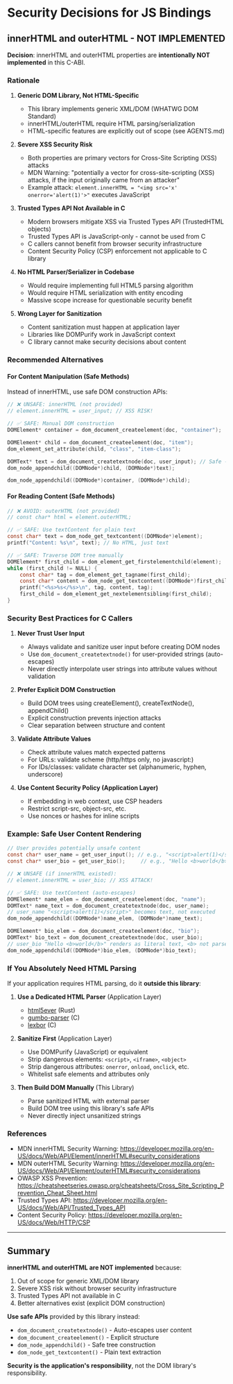 # Security Decisions for JS Bindings

## innerHTML and outerHTML - NOT IMPLEMENTED

**Decision**: innerHTML and outerHTML properties are **intentionally NOT implemented** in this C-ABI.

### Rationale

1. **Generic DOM Library, Not HTML-Specific**
   - This library implements generic XML/DOM (WHATWG DOM Standard)
   - innerHTML/outerHTML require HTML parsing/serialization
   - HTML-specific features are explicitly out of scope (see AGENTS.md)

2. **Severe XSS Security Risk**
   - Both properties are primary vectors for Cross-Site Scripting (XSS) attacks
   - MDN Warning: "potentially a vector for cross-site-scripting (XSS) attacks, if the input originally came from an attacker"
   - Example attack: `element.innerHTML = "<img src='x' onerror='alert(1)'>"` executes JavaScript

3. **Trusted Types API Not Available in C**
   - Modern browsers mitigate XSS via Trusted Types API (TrustedHTML objects)
   - Trusted Types API is JavaScript-only - cannot be used from C
   - C callers cannot benefit from browser security infrastructure
   - Content Security Policy (CSP) enforcement not applicable to C library

4. **No HTML Parser/Serializer in Codebase**
   - Would require implementing full HTML5 parsing algorithm
   - Would require HTML serialization with entity encoding
   - Massive scope increase for questionable security benefit

5. **Wrong Layer for Sanitization**
   - Content sanitization must happen at application layer
   - Libraries like DOMPurify work in JavaScript context
   - C library cannot make security decisions about content

### Recommended Alternatives

#### For Content Manipulation (Safe Methods)

Instead of innerHTML, use safe DOM construction APIs:

```c
// ❌ UNSAFE: innerHTML (not provided)
// element.innerHTML = user_input; // XSS RISK!

// ✅ SAFE: Manual DOM construction
DOMElement* container = dom_document_createelement(doc, "container");

DOMElement* child = dom_document_createelement(doc, "item");
dom_element_set_attribute(child, "class", "item-class");

DOMText* text = dom_document_createtextnode(doc, user_input); // Safe - text only
dom_node_appendchild((DOMNode*)child, (DOMNode*)text);

dom_node_appendchild((DOMNode*)container, (DOMNode*)child);
```

#### For Reading Content (Safe Methods)

```c
// ❌ AVOID: outerHTML (not provided)
// const char* html = element.outerHTML;

// ✅ SAFE: Use textContent for plain text
const char* text = dom_node_get_textcontent((DOMNode*)element);
printf("Content: %s\n", text); // No HTML, just text

// ✅ SAFE: Traverse DOM tree manually
DOMElement* first_child = dom_element_get_firstelementchild(element);
while (first_child != NULL) {
    const char* tag = dom_element_get_tagname(first_child);
    const char* content = dom_node_get_textcontent((DOMNode*)first_child);
    printf("<%s>%s</%s>\n", tag, content, tag);
    first_child = dom_element_get_nextelementsibling(first_child);
}
```

### Security Best Practices for C Callers

1. **Never Trust User Input**
   - Always validate and sanitize user input before creating DOM nodes
   - Use `dom_document_createtextnode()` for user-provided strings (auto-escapes)
   - Never directly interpolate user strings into attribute values without validation

2. **Prefer Explicit DOM Construction**
   - Build DOM trees using createElement(), createTextNode(), appendChild()
   - Explicit construction prevents injection attacks
   - Clear separation between structure and content

3. **Validate Attribute Values**
   - Check attribute values match expected patterns
   - For URLs: validate scheme (http/https only, no javascript:)
   - For IDs/classes: validate character set (alphanumeric, hyphen, underscore)

4. **Use Content Security Policy (Application Layer)**
   - If embedding in web context, use CSP headers
   - Restrict script-src, object-src, etc.
   - Use nonces or hashes for inline scripts

### Example: Safe User Content Rendering

```c
// User provides potentially unsafe content
const char* user_name = get_user_input(); // e.g., "<script>alert(1)</script>"
const char* user_bio = get_user_bio();     // e.g., "Hello <b>world</b>"

// ❌ UNSAFE (if innerHTML existed):
// element.innerHTML = user_bio; // XSS ATTACK!

// ✅ SAFE: Use textContent (auto-escapes)
DOMElement* name_elem = dom_document_createelement(doc, "name");
DOMText* name_text = dom_document_createtextnode(doc, user_name);
// user_name "<script>alert(1)</script>" becomes text, not executed
dom_node_appendchild((DOMNode*)name_elem, (DOMNode*)name_text);

DOMElement* bio_elem = dom_document_createelement(doc, "bio");
DOMText* bio_text = dom_document_createtextnode(doc, user_bio);
// user_bio "Hello <b>world</b>" renders as literal text, <b> not parsed
dom_node_appendchild((DOMNode*)bio_elem, (DOMNode*)bio_text);
```

### If You Absolutely Need HTML Parsing

If your application requires HTML parsing, do it **outside this library**:

1. **Use a Dedicated HTML Parser** (Application Layer)
   - [html5ever](https://github.com/servo/html5ever) (Rust)
   - [gumbo-parser](https://github.com/google/gumbo-parser) (C)
   - [lexbor](https://github.com/lexbor/lexbor) (C)

2. **Sanitize First** (Application Layer)
   - Use DOMPurify (JavaScript) or equivalent
   - Strip dangerous elements: `<script>`, `<iframe>`, `<object>`
   - Strip dangerous attributes: `onerror`, `onload`, `onclick`, etc.
   - Whitelist safe elements and attributes only

3. **Then Build DOM Manually** (This Library)
   - Parse sanitized HTML with external parser
   - Build DOM tree using this library's safe APIs
   - Never directly inject unsanitized strings

### References

- MDN innerHTML Security Warning: https://developer.mozilla.org/en-US/docs/Web/API/Element/innerHTML#security_considerations
- MDN outerHTML Security Warning: https://developer.mozilla.org/en-US/docs/Web/API/Element/outerHTML#security_considerations
- OWASP XSS Prevention: https://cheatsheetseries.owasp.org/cheatsheets/Cross_Site_Scripting_Prevention_Cheat_Sheet.html
- Trusted Types API: https://developer.mozilla.org/en-US/docs/Web/API/Trusted_Types_API
- Content Security Policy: https://developer.mozilla.org/en-US/docs/Web/HTTP/CSP

---

## Summary

**innerHTML and outerHTML are NOT implemented** because:
1. Out of scope for generic XML/DOM library
2. Severe XSS risk without browser security infrastructure
3. Trusted Types API not available in C
4. Better alternatives exist (explicit DOM construction)

**Use safe APIs** provided by this library instead:
- `dom_document_createtextnode()` - Auto-escapes user content
- `dom_document_createelement()` - Explicit structure
- `dom_node_appendchild()` - Safe tree construction
- `dom_node_get_textcontent()` - Plain text extraction

**Security is the application's responsibility**, not the DOM library's responsibility.

